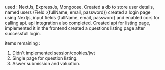  used : NextJs, ExpressJs, Mongoose.
 Created a db to store user details, named users (Field :{fullName, email, password})
 created a login page using Nextjs, input fields {fullName, email, password} and enabled cors for calling api. api integration also completed.
 Created api for listing page, implemented it in the frontend
 created a questions listing page after successfull login.

items remaining : 
1. Didn't implemented session/cookies/jwt
2. Single page for question listing.
3. Aswer submission and valuation.
